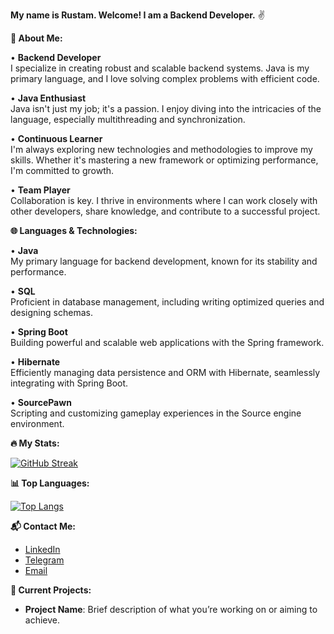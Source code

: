 **My name is Rustam. Welcome! I am a Backend Developer.** ✌️

**📝 About Me:**

• **Backend Developer**  
  I specialize in creating robust and scalable backend systems. Java is my primary language, and I love solving complex problems with efficient code.

• **Java Enthusiast**  
  Java isn't just my job; it's a passion. I enjoy diving into the intricacies of the language, especially multithreading and synchronization.

• **Continuous Learner**  
  I'm always exploring new technologies and methodologies to improve my skills. Whether it's mastering a new framework or optimizing performance, I'm committed to growth.

• **Team Player**  
  Collaboration is key. I thrive in environments where I can work closely with other developers, share knowledge, and contribute to a successful project.

**🌐 Languages & Technologies:**

• **Java**  
  My primary language for backend development, known for its stability and performance.

• **SQL**  
  Proficient in database management, including writing optimized queries and designing schemas.

• **Spring Boot**  
  Building powerful and scalable web applications with the Spring framework.

• **Hibernate**  
  Efficiently managing data persistence and ORM with Hibernate, seamlessly integrating with Spring Boot.

• **SourcePawn**  
  Scripting and customizing gameplay experiences in the Source engine environment.

**🔥 My Stats:**

[![GitHub Streak](http://github-readme-streak-stats.herokuapp.com?user=dev-suleymanov)](https://git.io/streak-stats)

**📊 Top Languages:**

[![Top Langs](https://github-readme-stats.vercel.app/api/top-langs/?username=dev-suleymanov)](https://github.com/anuraghazra/github-readme-stats)

**📬 Contact Me:**

- [LinkedIn](https://www.linkedin.com/in/your-linkedin-profile)
- [Telegram](https://t.me/devsuleymanov)
- [Email](mailto:dev.suleymanov@gmail.com)

**🚀 Current Projects:**

- **Project Name**: Brief description of what you’re working on or aiming to achieve.
